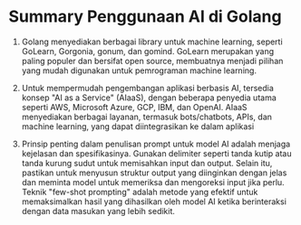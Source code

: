 # Summary Penggunaan AI di Golang

1. Golang menyediakan berbagai library untuk machine learning, seperti GoLearn, Gorgonia, gonum, dan gomind. GoLearn merupakan yang paling populer dan bersifat open source, membuatnya menjadi pilihan yang mudah digunakan untuk pemrograman machine learning.

2. Untuk mempermudah pengembangan aplikasi berbasis AI, tersedia konsep "AI as a Service" (AIaaS), dengan beberapa penyedia utama seperti AWS, Microsoft Azure, GCP, IBM, dan OpenAI. AIaaS menyediakan berbagai layanan, termasuk bots/chatbots, APIs, dan machine learning, yang dapat diintegrasikan ke dalam aplikasi

3. Prinsip penting dalam penulisan prompt untuk model AI adalah menjaga kejelasan dan spesifikasinya. Gunakan delimiter seperti tanda kutip atau tanda kurung sudut untuk memisahkan input dan output. Selain itu, pastikan untuk menyusun struktur output yang diinginkan dengan jelas dan meminta model untuk memeriksa dan mengoreksi input jika perlu. Teknik "few-shot prompting" adalah metode yang efektif untuk memaksimalkan hasil yang dihasilkan oleh model AI ketika berinteraksi dengan data masukan yang lebih sedikit.


